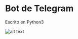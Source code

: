 # Bot de Telegram
Escrito en Python3

![alt text](https://scontent.faep3-1.fna.fbcdn.net/v/t1.0-9/58377578_789658198088215_3039651159716397056_n.jpg)
